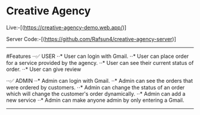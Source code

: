 # Creative Agency 

Live:-[(https://creative-agency-demo.web.app/)]

Server Code:-[(https://github.com/Rafsun4/creative-agency-server)]

___

#Features
⋅⋅✅ USER
 ⋅⋅* User can login with Gmail.
 ⋅⋅* User can place order for a service provided by the agency.
 ⋅⋅* User can see their current status of order.
 ⋅⋅* User can give review 
 
 ⋅⋅✅ ADMIN
  ⋅⋅* Admin can login with Gmail.
  ⋅⋅* Admin can see the orders that were ordered by customers.
  ⋅⋅* Admin can change the status of an order which will change the customer's order dynamically. 
  ⋅⋅* Admin can add a new service 
  ⋅⋅* Admin can make anyone admin by only entering a Gmail.

___
